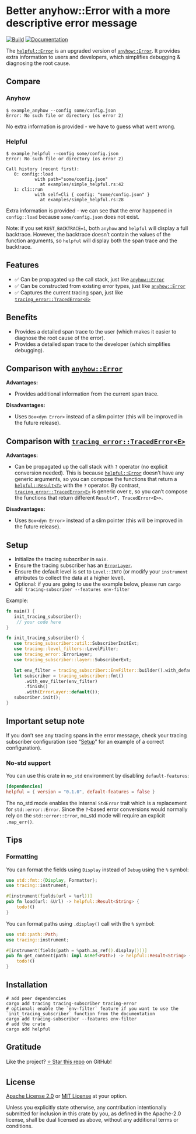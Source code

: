 <!-- DO NOT EDIT -->
<!-- This file is automatically generated by README.ts. -->
<!-- Edit README.ts if you want to make changes. -->

# Better anyhow::Error with a more descriptive error message

[![Build](https://github.com/DenisGorbachev/helpful/actions/workflows/ci.yml/badge.svg)](https://github.com/DenisGorbachev/helpful)
[![Documentation](https://docs.rs/helpful/badge.svg)](https://docs.rs/helpful)

The [`helpful::Error`][__link0] is an upgraded version of [`anyhow::Error`][__link1].
It provides extra information to users and developers, which simplifies debugging & diagnosing the root cause.

## Compare

### Anyhow

```shell
$ example_anyhow --config some/config.json
Error: No such file or directory (os error 2)
```

No extra information is provided - we have to guess what went wrong.

### Helpful

```shell
$ example_helpful --config some/config.json
Error: No such file or directory (os error 2)

Call history (recent first):
   0: config::load
           with path="some/config.json"
             at examples/simple_helpful.rs:42
   1: cli::run
           with self=Cli { config: "some/config.json" }
             at examples/simple_helpful.rs:28
```

Extra information is provided - we can see that the error happened in `config::load` because `some/config.json` does not exist.

Note: if you set `RUST_BACKTRACE=1`, both `anyhow` and `helpful` will display a full backtrace. However, the backtrace doesn’t contain the values of the function arguments, so `helpful` will display both the span trace and the backtrace.

## Features

* ✅ Can be propagated up the call stack, just like [`anyhow::Error`][__link2]
* ✅ Can be constructed from existing error types, just like [`anyhow::Error`][__link3]
* ✅ Captures the current tracing span, just like [`tracing_error::TracedError<E>`][__link4]

## Benefits

* Provides a detailed span trace to the user (which makes it easier to diagnose the root cause of the error).
* Provides a detailed span trace to the developer (which simplifies debugging).

## Comparison with [`anyhow::Error`][__link5]

**Advantages:**

* Provides additional information from the current span trace.

**Disadvantages:**

* Uses `Box<dyn Error>` instead of a slim pointer (this will be improved in the future release).

## Comparison with [`tracing_error::TracedError<E>`][__link6]

**Advantages:**

* Can be propagated up the call stack with `?` operator (no explicit conversion needed). This is because [`helpful::Error`][__link7] doesn’t have any generic arguments, so you can compose the functions that return a [`helpful::Result<T>`][__link8] with the `?` operator. By contrast, [`tracing_error::TracedError<E>`][__link9] is generic over `E`, so you can’t compose the functions that return different `Result<T, TracedError<E>>`.

**Disadvantages:**

* Uses `Box<dyn Error>` instead of a slim pointer (this will be improved in the future release).

## Setup

* Initialize the tracing subscriber in `main`.
* Ensure the tracing subscriber has an [`ErrorLayer`][__link10].
* Ensure the default level is set to `Level::INFO` (or modify your `instrument` attributes to collect the data at a higher level).
* Optional: if you are going to use the example below, please run `cargo add tracing-subscriber --features env-filter`

Example:

```rust
fn main() {
   init_tracing_subscriber();
    // your code here
}

fn init_tracing_subscriber() {
   use tracing_subscriber::util::SubscriberInitExt;
   use tracing::level_filters::LevelFilter;
   use tracing_error::ErrorLayer;
   use tracing_subscriber::layer::SubscriberExt;

   let env_filter = tracing_subscriber::EnvFilter::builder().with_default_directive(LevelFilter::INFO.into()).from_env_lossy();
   let subscriber = tracing_subscriber::fmt()
       .with_env_filter(env_filter)
       .finish()
       .with(ErrorLayer::default());
   subscriber.init();
}
```

## Important setup note

If you don’t see any tracing spans in the error message, check your tracing subscriber configuration (see “[Setup](#setup)” for an example of a correct configuration).

### No-std support

You can use this crate in `no_std` environment by disabling `default-features`:

```toml
[dependencies]
helpful = { version = "0.1.0", default-features = false }
```

The no_std mode enables the internal `StdError` trait which is a replacement for `std::error::Error`.
Since the `?`-based error conversions would normally rely on the `std::error::Error`, no_std mode will require an explicit `.map_err()`.

## Tips

### Formatting

You can format the fields using `Display` instead of `Debug` using the `%` symbol:

```rust
use std::fmt::{Display, Formatter};
use tracing::instrument;

#[instrument(fields(url = %url))]
pub fn load(url: &Url) -> helpful::Result<String> {
    todo!()
}
```

You can format paths using `.display()` call with the `%` symbol:

```rust
use std::path::Path;
use tracing::instrument;

#[instrument(fields(path = %path.as_ref().display()))]
pub fn get_content(path: impl AsRef<Path>) -> helpful::Result<String> {
    todo!()
}
```

   [__cargo_doc2readme_dependencies_info]: ggGkYW0BYXSEGyMws-dKI-LpG9swkVXG-rikGwSuJGhB0NVbG974QPrPJF6XYXKEG2O67LmN0ZMoG7XwGzNr2qmpG9m-WSUmrbjbG8GFmzgdpL6BYWSCgmdoZWxwZnVsZTAuMS4wgm10cmFjaW5nX2Vycm9yZTAuMi4w
 [__link0]: https://docs.rs/helpful/latest/helpful/struct.Error.html
 [__link1]: https://docs.rs/anyhow/latest/anyhow/struct.Error.html
 [__link10]: https://docs.rs/tracing_error/0.2.0/tracing_error/?search=ErrorLayer
 [__link2]: https://docs.rs/anyhow/latest/anyhow/struct.Error.html
 [__link3]: https://docs.rs/anyhow/latest/anyhow/struct.Error.html
 [__link4]: https://docs.rs/tracing-error/latest/tracing_error/struct.TracedError.html
 [__link5]: https://docs.rs/anyhow/latest/anyhow/struct.Error.html
 [__link6]: https://docs.rs/tracing-error/latest/tracing_error/struct.TracedError.html
 [__link7]: https://docs.rs/helpful/latest/helpful/struct.Error.html
 [__link8]: https://docs.rs/helpful/latest/helpful/type.Result.html
 [__link9]: https://docs.rs/tracing-error/latest/tracing_error/struct.TracedError.html


## Installation

```shell
# add peer dependencies
cargo add tracing tracing-subscriber tracing-error
# optional: enable the `env-filter` feature if you want to use the `init_tracing_subscriber` function from the documentation
cargo add tracing-subscriber --features env-filter
# add the crate
cargo add helpful
```

## Gratitude

Like the project? [⭐ Star this repo](https://github.com/DenisGorbachev/helpful) on GitHub!

## License

[Apache License 2.0](LICENSE-APACHE) or [MIT License](LICENSE-MIT) at your option.

Unless you explicitly state otherwise, any contribution intentionally submitted for inclusion in this crate by you, as defined in the Apache-2.0 license, shall be dual licensed as above, without any additional terms or conditions.
